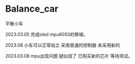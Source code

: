 # Balance_car
平衡小车

2023.03.05 完成oled mpu6050的移植。

2023.08 小车可以正常站立 采用普通的控制器 未采用新的

2023.03.08 mpu出现问题 疑似烧了 已购买新的芯片 等待测试。

